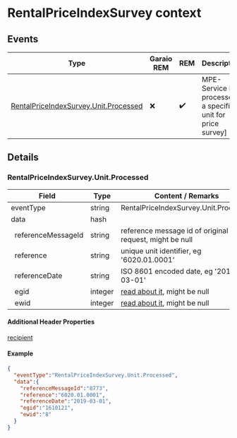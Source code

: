 # RentalPriceIndexSurvey context

## Events
Type | Garaio REM | REM | Description
---|---|---|---
[RentalPriceIndexSurvey.Unit.Processed](#rentalpriceindexsurveyunitprocessed) | :x: | :heavy_check_mark: | MPE-Service has processed a specific unit for price survey]


## Details
### RentalPriceIndexSurvey.Unit.Processed
Field | Type | Content / Remarks
---|---|---
eventType | string | RentalPriceIndexSurvey.Unit.Processed
data | hash |
&nbsp;&nbsp;referenceMessageId | string | reference message id of original bfs request, might be null
&nbsp;&nbsp;reference | string | unique unit identifier, eg '6020.01.0001'
&nbsp;&nbsp;referenceDate  | string | ISO 8601 encoded date, eg '2019-03-01'
&nbsp;&nbsp;egid    | integer | [read about it](https://www.bfs.admin.ch/bfs/de/home/register/personenregister/registerharmonisierung/egid-ewid.html), might be null
&nbsp;&nbsp;ewid    | integer | [read about it](https://www.bfs.admin.ch/bfs/de/home/register/personenregister/registerharmonisierung/egid-ewid.html), might be null

#### Additional Header Properties
[recipient](/header_properties.md/#AdditionalHeaderProperties)

#### Example
```json
{
  "eventType":"RentalPriceIndexSurvey.Unit.Processed",
  "data":{
    "referenceMessageId":"8773",
    "reference":"6020.01.0001",
    "referenceDate":"2019-03-01",
    "egid":"1610121",
    "ewid":"8"
  }
}
```

